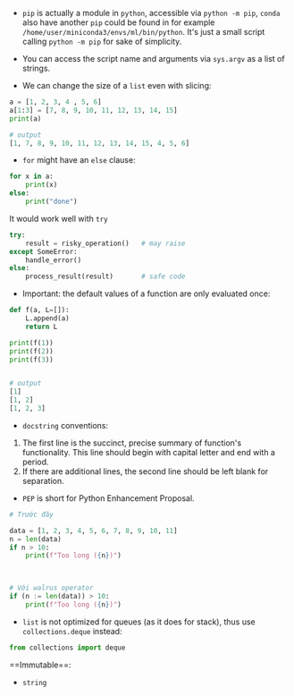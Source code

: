 -  `pip` is actually a module in `python`, accessible via `python -m pip`, `conda` also have another `pip` could be found in for example `/home/user/miniconda3/envs/ml/bin/python`. It's just a small script calling `python -m pip` for sake of simplicity.

- You can access the script name and arguments via `sys.argv` as a list of strings.

- We can change the size of a `list` even with slicing:
```python
a = [1, 2, 3, 4 , 5, 6]
a[1:3] = [7, 8, 9, 10, 11, 12, 13, 14, 15]
print(a)

# output
[1, 7, 8, 9, 10, 11, 12, 13, 14, 15, 4, 5, 6]
```

- `for` might have an `else` clause:
```python
for x in a:
    print(x)
else:
    print("done")
```
It would work well with `try`
```python
try:
    result = risky_operation()   # may raise
except SomeError:
    handle_error()
else:
    process_result(result)       # safe code
```


- Important: the default values of a function are only evaluated once:
```python
def f(a, L=[]): 
	L.append(a) 
	return L  

print(f(1)) 
print(f(2)) 
print(f(3))


# output
[1] 
[1, 2] 
[1, 2, 3]
```


- `docstring` conventions:
1. The first line is the succinct, precise summary of function's functionality. This line should begin with capital letter and end with a period.
2. If there are additional lines, the second line should be left blank for separation.

- `PEP` is short for Python Enhancement Proposal.

```python
# Trước đây

data = [1, 2, 3, 4, 5, 6, 7, 8, 9, 10, 11]
n = len(data)
if n > 10:
    print(f"Too long ({n})")

  

# Với walrus operator
if (n := len(data)) > 10:
    print(f"Too long ({n})")
```


- `list` is not optimized for queues (as it does for stack), thus use `collections.deque` instead:
```python
from collections import deque
```

==Immutable==:
- `string`